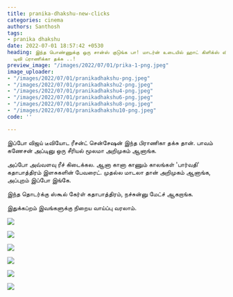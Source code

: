 ```yaml
---
title: pranika-dhakshu-new-clicks
categories: cinema
authors: Santhosh
tags:
- pranika dhakshu
date: 2022-07-01 18:57:42 +0530
heading: இந்த பொண்ணுக்கு ஒரு சான்ஸ் குடுங்க பா! மாடர்ன் உடையில் ஹாட் கிளிக்ஸ் விஜய்
  டிவி ப்ராணிக்கா தக்சு ..!
preview_image: "/images/2022/07/01/prika-1-png.jpeg"
image_uploader:
- "/images/2022/07/01/pranikadhakshu-png.jpeg"
- "/images/2022/07/01/pranikadhakshu2-png.jpeg"
- "/images/2022/07/01/pranikadhakshu4-png.jpeg"
- "/images/2022/07/01/pranikadhakshu6-png.jpeg"
- "/images/2022/07/01/pranikadhakshu8-png.jpeg"
- "/images/2022/07/01/pranikadhakshu10-png.jpeg"
code: ''

---
```

இப்போ விஜய் டீவியோட ரீசன்ட் சென்சேஷன் இந்த பிராணிகா தக்சு தான். பாவம் கணேசன் அப்டினு ஒரு சீரியல் மூலமா அறிமுகம் ஆனாங்க.

அப்போ அவ்வளவு ரீச் கிடைக்கல. ஆனா கானா காணும் காலங்கள் 'பார்வதி' கதாபாத்திரம் இளசுகளின் பேவரைட். முதல்ல மாடலா தான் அறிமுகம் ஆனாங்க, அப்புறம் இப்போ இங்கே.

இந்த தொடர்க்கு ஸ்கூல் கேர்ள் கதாபாத்திரம், நச்சுன்னு மேட்ச் ஆகறாங்க.

இதுக்கப்றம் இவங்களுக்கு நிறைய வாய்ப்பு வரலாம்.  


![](/images/2022/07/01/pranikadhakshu4-png.jpeg)

![](/images/2022/07/01/pranikadhakshu8-png.jpeg)

![](/images/2022/07/01/pranikadhakshu-png.jpeg)

![](/images/2022/07/01/pranikadhakshu10-png.jpeg)

![](/images/2022/07/01/pranikadhakshu6-png.jpeg)

![](/images/2022/07/01/pranikadhakshu2-png.jpeg)
